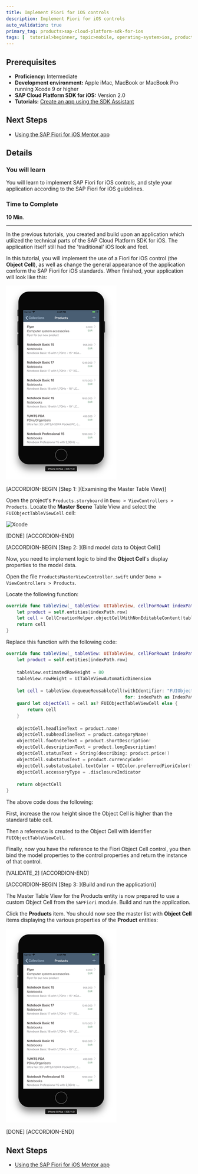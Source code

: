 ```yaml
---
title: Implement Fiori for iOS controls
description: Implement Fiori for iOS controls
auto_validation: true
primary_tag: products>sap-cloud-platform-sdk-for-ios
tags: [  tutorial>beginner, topic>mobile, operating-system>ios, products>sap-cloud-platform, products>sap-cloud-platform-sdk-for-ios ]
---
```

## Prerequisites  
 - **Proficiency:** Intermediate
 - **Development environment:** Apple iMac, MacBook or MacBook Pro running Xcode 9 or higher
 - **SAP Cloud Platform SDK for iOS:** Version 2.0
 - **Tutorials:** [Create an app using the SDK Assistant](https://www.sap.com/developer/tutorials/fiori-ios-hcpms-sdk-assistant.html)

## Next Steps
 - [Using the SAP Fiori for iOS Mentor app](https://www.sap.com/developer/tutorials/fiori-ios-scpms-mentor.html)

## Details
### You will learn  
You will learn to implement SAP Fiori for iOS controls, and style your application according to the SAP Fiori for iOS guidelines.

### Time to Complete
**10 Min**.

---

In the previous tutorials, you created and build upon an application which utilized the technical parts of the SAP Cloud Platform SDK for iOS. The application itself still had the 'traditional' iOS look and feel.

In this tutorial, you will implement the use of a Fiori for iOS control (the **Object Cell**), as well as change the general appearance of the application conform the SAP Fiori for iOS standards. When finished, your application will look like this:

![Xcode](fiori-ios-hcpms-fioriuikit-08.png)

[ACCORDION-BEGIN [Step 1: ](Examining the Master Table View)]

Open the project's `Products.storyboard` in `Demo > ViewControllers > Products`. Locate the **Master Scene** Table View and select the `FUIObjectTableViewCell` cell:

![Xcode](fiori-ios-hcpms-fioriuikit-04.png)

[DONE]
[ACCORDION-END]

[ACCORDION-BEGIN [Step 2: ](Bind model data to Object Cell)]

Now, you need to implement logic to bind the **Object Cell**'s display properties to the model data.

Open the file `ProductsMasterViewController.swift` under `Demo > ViewControllers > Products`.

Locate the following function:

```swift
override func tableView(_ tableView: UITableView, cellForRowAt indexPath: IndexPath) -> UITableViewCell {
    let product = self.entities[indexPath.row]
    let cell = CellCreationHelper.objectCellWithNonEditableContent(tableView: tableView, indexPath: indexPath, key: "ProductId", value: "\(product.productID!)")
    return cell
}
```

Replace this function with the following code:

```swift
override func tableView(_ tableView: UITableView, cellForRowAt indexPath: IndexPath) -> UITableViewCell {
    let product = self.entities[indexPath.row]

    tableView.estimatedRowHeight = 80
    tableView.rowHeight = UITableViewAutomaticDimension

    let cell = tableView.dequeueReusableCell(withIdentifier: "FUIObjectTableViewCell",
                                             for: indexPath as IndexPath)
    guard let objectCell = cell as? FUIObjectTableViewCell else {
        return cell
    }

    objectCell.headlineText = product.name!
    objectCell.subheadlineText = product.categoryName!
    objectCell.footnoteText = product.shortDescription!
    objectCell.descriptionText = product.longDescription!
    objectCell.statusText = String(describing: product.price!)
    objectCell.substatusText = product.currencyCode!
    objectCell.substatusLabel.textColor = UIColor.preferredFioriColor(forStyle: .positive)
    objectCell.accessoryType = .disclosureIndicator

    return objectCell
}
```

The above code does the following:

First, increase the row height since the Object Cell is higher than the standard table cell.

Then a reference is created to the Object Cell with identifier `FUIObjectTableViewCell`.

Finally, now you have the reference to the Fiori Object Cell control, you then bind the model properties to the control properties and return the instance of that control.

[VALIDATE_2]
[ACCORDION-END]

[ACCORDION-BEGIN [Step 3: ](Build and run the application)]

The Master Table View for the Products entity is now prepared to use a custom Object Cell from the `SAPFiori` module. Build and run the application.

Click the **Products** item. You should now see the master list with **Object Cell** items displaying the various properties of the **Product** entities:

![Xcode](fiori-ios-hcpms-fioriuikit-08.png)

[DONE]
[ACCORDION-END]

## Next Steps
- [Using the SAP Fiori for iOS Mentor app](https://www.sap.com/developer/tutorials/fiori-ios-scpms-mentor.html)
